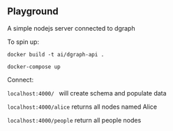 ## Playground

A simple nodejs server connected to dgraph

To spin up:

`docker build -t ai/dgraph-api .`

`docker-compose up`

Connect:

`localhost:4000/ ` will create schema and populate data

`localhost:4000/alice` returns all nodes named Alice

`localhost:4000/people` return all people nodes

